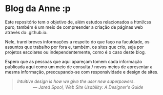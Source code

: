 # Blog da Anne :p
Este repositório tem o objetivo de, além estudos relacionados a html/css puro, também é um meio de compreender a criação de páginas web através do .github.io.

Nele, trarei breves informações a respeito do que faço na faculdade, os assuntos que trabalho por fora e, também, os sites que crio, seja por projetos escolares ou independentemente, como é o caso deste blog.

Espero que as pessoas que aqui apareçam tomem cada informação publicada aqui como um meio de consulta / novos meios de apresentar a mesma informação, preocupando-se com responsividade e design de sites.

> *Intuitive design is how we give the user new superpowers.* <br>
>  ㅤㅤㅤㅤ― *Jared Spool, Web Site Usability: A Designer's Guide*